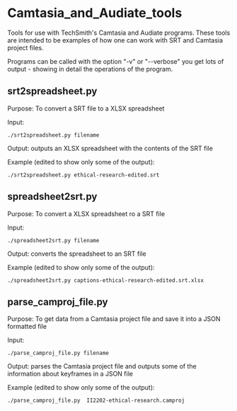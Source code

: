 # Camtasia_and_Audiate_tools
Tools for use with TechSmith's Camtasia and Audiate programs. These tools
are intended to be examples of how one can work with SRT and Camtasia project files.

Programs can be called with the option "-v" or "--verbose" you get lots of output - showing in detail the operations of the program.

## srt2spreadsheet.py

Purpose: To convert a SRT file to a XLSX spreadsheet

Input: 
```
./srt2spreadsheet.py filename
```

Output: outputs an XLSX spreadsheet with the contents of the SRT file

Example (edited to show only some of the output):
```
./srt2spreadsheet.py ethical-research-edited.srt
```

## spreadsheet2srt.py 

Purpose: To convert a XLSX spreadsheet ro a SRT file

Input: 
```
./spreadsheet2srt.py filename
```

Output: converts the spreadsheet to an SRT file

Example (edited to show only some of the output):
```
./spreadsheet2srt.py captions-ethical-research-edited.srt.xlsx
```

## parse_camproj_file.py

Purpose: To get data from a Camtasia project file and save it into a JSON formatted file

Input: 
```
./parse_camproj_file.py filename
```

Output: parses the Camtasia project file and outputs some of the information about keyframes in a JSON file

Example (edited to show only some of the output):
```
./parse_camproj_file.py  II2202-ethical-research.camproj 
```
